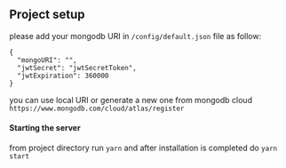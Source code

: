 ## Project setup

please add your mongodb URI in `/config/default.json` file as follow:

```
{
  "mongoURI": "",
  "jwtSecret": "jwtSecretToken",
  "jwtExpiration": 360000
}
```

you can use local URI or generate a new one from mongodb cloud
`https://www.mongodb.com/cloud/atlas/register`

#### Starting the server

from project directory run `yarn` and after installation is completed do `yarn start`
